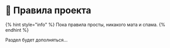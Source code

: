 # 💖 Правила проекта



{% hint style="info" %}
Пока правила просты, никакого мата и спама.
{% endhint %}

Раздел будет дополняться...
